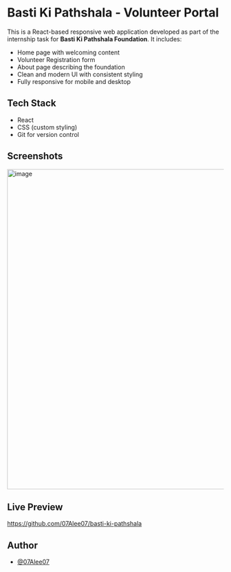 # Basti Ki Pathshala - Volunteer Portal

This is a React-based responsive web application developed as part of the internship task for **Basti Ki Pathshala Foundation**. It includes:

- Home page with welcoming content
- Volunteer Registration form
- About page describing the foundation
- Clean and modern UI with consistent styling
- Fully responsive for mobile and desktop

## Tech Stack

- React
- CSS (custom styling)
- Git for version control

## Screenshots
<img width="1831" height="744" alt="image" src="https://github.com/user-attachments/assets/ce8b9dc1-0f2f-4d7c-8184-aa77893affda" />


## Live Preview
https://github.com/07Alee07/basti-ki-pathshala
## Author

- [@07Alee07](https://github.com/07Alee07)
